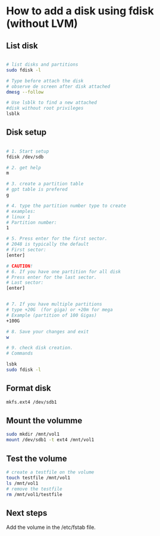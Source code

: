 # How to add a disk using fdisk (without LVM)

## List disk

```bash

# list disks and partitions
sudo fdisk -l 

# Type before attach the disk
# observe de screen after disk attached
dmesg --follow

# Use lsblk to find a new attached 
#disk without root privileges
lsblk

```

## Disk setup

```bash

# 1. Start setup
fdisk /dev/sdb

# 2. get help
m 

# 3. create a partition table
# gpt table is prefered
g

# 4. type the partition number type to create
# examples:  
# linux 1
# Partition number: 
1

# 5. Press enter for the first sector.
# 2048 is typically the default
# First sector:
[enter] 

# CAUTION!
# 6. If you have one partition for all disk
# Press enter for the last sector.
# Last sector:
[enter]


# 7. If you have multiple partitions 
# type +20G  (for giga) or +20m for mega
# Example (partition of 100 Gigas) 
+100G

# 8. Save your changes and exit
w

# 9. check disk creation.
# Commands 

lsbk
sudo fdisk -l

```

## Format disk

```bash
mkfs.ext4 /dev/sdb1

```

## Mount the volumme

```bash
sudo mkdir /mnt/vol1
mount /dev/sdb1 -t ext4 /mnt/vol1

```

## Test the volume

```bash
# create a testfile on the volume
touch testfile /mnt/vol1
ls /mnt/vol1
# remove the testfile
rm /mnt/vol1/testfile

```

## Next steps
Add the volume in the /etc/fstab file.